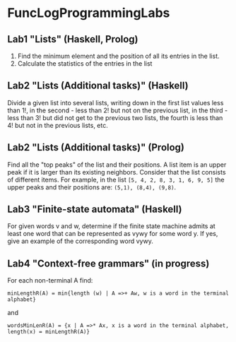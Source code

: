 # FunсLogProgrammingLabs
## Lab1 "Lists" (Haskell, Prolog)
1. Find the minimum element and the position of all its entries in the list.
2. Calculate the statistics of the entries in the list
## Lab2 "Lists (Additional tasks)" (Haskell)
Divide a given list into several lists, writing down in the first list values less than 1!, in the second - less than 2! but not on the previous list, in the third - less than 3! but did not get to the previous two lists, the fourth is less than 4! but not in the previous lists, etc.
## Lab2 "Lists (Additional tasks)" (Prolog)
Find all the "top peaks" of the list and their positions. A list item is an upper peak if it is larger than its existing neighbors. Consider that the list consists of different items. For example, in the list `[5, 4, 2, 8, 3, 1, 6, 9, 5]` the upper peaks and their positions are: `(5,1), (8,4), (9,8)`.
## Lab3 "Finite-state automata" (Haskell)
For given words v and w, determine if the finite state machine admits at least one word that can be represented as vywy for some word y. If yes, give an example of the corresponding word vywy.
## Lab4 "Context-free grammars" (in progress)
For each non-terminal A find:
```
minLengthR(A) = min{length (w) | A =>+ Aw, w is a word in the terminal alphabet}
```
and
```
wordsMinLenR(A) = {x | A =>* Ax, x is a word in the terminal alphabet, length(x) = minLengthR(A)}
```
